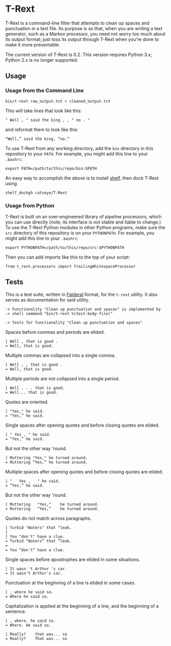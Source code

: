 T-Rext
======

T-Rext is a command-line filter that attempts to clean up spaces and
punctuation in a text file.  Its purpose is so that, when you are writing
a text generator, such as a Markov processor, you need not worry too much
about its output format; just toss its output through T-Rext when you're
done to make it more presentable.

The current version of T-Rext is 0.2.  This version requires Python 3.x;
Python 2.x is no longer supported.

Usage
-----

### Usage from the Command Line

    bin/t-rext raw_output.txt > cleaned_output.txt

This will take lines that look like this:

    " Well , " said the king , , " no . "

and reformat them to look like this:

    “Well,” said the king, “no.”

To use T-Rext from any working directory, add the `bin` directory in this
repository to your `PATH`.  For example, you might add this line to your
`.bashrc`:

    export PATH=/path/to/this/repo/bin:$PATH

An easy way to accomplish the above is to install [shelf][], then
dock T-Rext using

    shelf_dockgh catseye/T-Rext

### Usage from Python

T-Rext is built on an over-engineered library of pipeline processors, which
you can use directly (note, its interface is not stable and liable to change.)
To use the T-Rext Python modules in other Python programs, make sure the
`src` directory of this repository is on your `PYTHONPATH`.  For example,
you might add this line to your `.bashrc`:

    export PYTHONPATH=/path/to/this/repo/src:$PYTHONPATH

Then you can add imports like this to the top of your script:

    from t_rext.processors import TrailingWhitespaceProcessor

Tests
-----

This is a test suite, written in [Falderal][] format, for the `t-rext`
utility.  It also serves as documentation for said utility.

    -> Functionality "Clean up punctuation and spaces" is implemented by
    -> shell command "bin/t-rext %(test-body-file)"

    -> Tests for functionality "Clean up punctuation and spaces"

Spaces before commas and periods are elided.

    | Well , that is good .
    = Well, that is good.

Multiple commas are collapsed into a single comma.

    | Well , , that is good .
    = Well, that is good.

Multiple periods are not collapsed into a single period.

    | Well . . . that is good.
    = Well... that is good.

Quotes are oriented.

    | "Yes," he said.
    = “Yes,” he said.

Single spaces after opening quotes and before closing quotes are elided.

    | " Yes , " he said.
    = “Yes,” he said.

But not the other way 'round.

    | Muttering "Yes," he turned around.
    = Muttering “Yes,” he turned around.

Multiple spaces after opening quotes and before closing quotes are elided.

    | "   Yes ,   " he said.
    = “Yes,” he said.

But not the other way 'round.

    | Muttering   "Yes,"    he turned around.
    = Muttering   “Yes,”    he turned around.

Quotes do not match across paragraphs.

    | Turbid "Waters" that "leak.
    | 
    | You "don't" have a clue.
    = Turbid “Waters” that “leak.
    = 
    = You “don't” have a clue.

Single spaces before apostrophes are elided in some situations.

    | It wasn 't Arthur 's car.
    = It wasn't Arthur's car.

Punctuation at the beginning of a line is elided in some cases.

    | , where he said so.
    = Where he said so.

Capitalization is applied at the beginning of a line, and the
beginning of a sentence.

    | , where. he said so.
    = Where. He said so.

    | Really?    that was... so
    = Really?    That was... so

[Falderal]:     http://catseye.tc/node/Falderal
[shelf]:        http://catseye.tc/node/shelf
